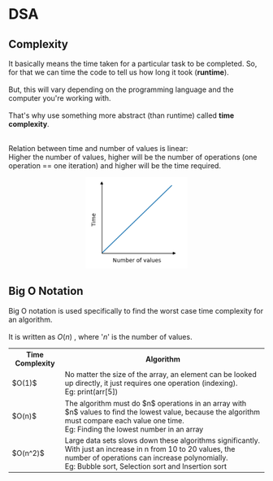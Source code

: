 # DSA

## Complexity

It basically means the time taken for a particular task to be completed. So, for that we can time the code to tell us how long it took (**runtime**).</br>
</br>
But, this will vary depending on the programming language and the computer you're working with.</br>
</br>
That's why use something more abstract (than runtime) called **time complexity**.

</br>
Relation between time and number of values is linear:</br>
Higher the number of values, higher will be the number of operations (one operation == one iteration) and higher will be the time required.

</br>
<p align="center">
    <img src="img/time_complexity.png" alt="example" width="200">
</p>


## Big O Notation

Big O notation is used specifically to find the worst case time complexity for an algorithm.</br>
</br>
It is written as $O(n)$ , where '$n$' is the number of values.

<table>
    <tr><th>Time Complexity</th><th>Algorithm</th></tr>
    <tr><td>$O(1)$</td><td>No matter the size of the array, an element can be looked up directly, it just requires one operation (indexing).</br> Eg: print(arr[5])</td></tr>
    <tr><td>$O(n)$</td><td>The algorithm must do $n$ operations in an array with $n$ values to find the lowest value, because the algorithm must compare each value one time.</br> Eg: Finding the lowest number in an array</td></tr>
    <tr><td>$O(n^2)$</td><td>Large data sets slows down these algorithms significantly. With just an increase in n from 10 to 20 values, the number of operations can increase polynomially.</br> Eg: Bubble sort, Selection sort and Insertion sort </td></tr>
</table>